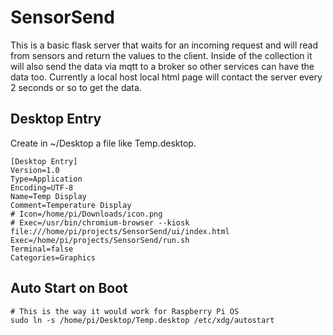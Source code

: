# SensorSend

This is a basic flask server that waits for an incoming request and will read from sensors and return the values to the client. Inside of the collection it will also send the data via mqtt to a broker so other services can have the data too. Currently a local host local html page will contact the server every 2 seconds or so to get the data.

## Desktop Entry
Create in ~/Desktop a file like Temp.desktop.
```
[Desktop Entry]
Version=1.0
Type=Application
Encoding=UTF-8
Name=Temp Display
Comment=Temperature Display
# Icon=/home/pi/Downloads/icon.png
# Exec=/usr/bin/chromium-browser --kiosk file:///home/pi/projects/SensorSend/ui/index.html
Exec=/home/pi/projects/SensorSend/run.sh
Terminal=false
Categories=Graphics
```

## Auto Start on Boot
```
# This is the way it would work for Raspberry Pi OS
sudo ln -s /home/pi/Desktop/Temp.desktop /etc/xdg/autostart
```